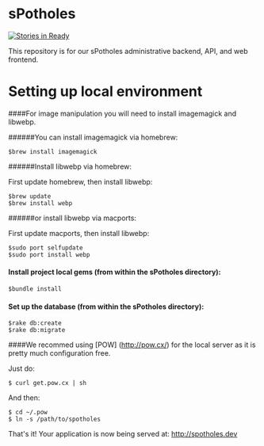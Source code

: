 
sPotholes
========
[![Stories in Ready](https://badge.waffle.io/CodeforBirmingham/sPotholes.png?label=ready&title=Ready)](http://waffle.io/CodeforBirmingham/sPotholes)

This repository is for our sPotholes administrative backend, API, and web frontend.

Setting up local environment
========

####For image manipulation you will need to install imagemagick and libwebp.

######You can install imagemagick via homebrew:

    $brew install imagemagick
    
######Install libwebp via homebrew:

First update homebrew, then install libwebp:

    $brew update
    $brew install webp

######or install libwebp via macports:

First update macports, then install libwebp:

    $sudo port selfupdate
    $sudo port install webp
  
#### Install project local gems (from within the sPotholes directory):

    $bundle install
    
#### Set up the database (from within the sPotholes directory):

    $rake db:create
    $rake db:migrate

####We recommed using [POW] (http://pow.cx/) for the local server as it is pretty much configuration free.

Just do:

    $ curl get.pow.cx | sh
    
And then:

    $ cd ~/.pow
    $ ln -s /path/to/spotholes

That's it! Your application is now being served at: http://spotholes.dev
